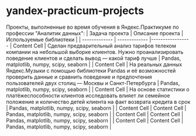 # yandex-practicum-projects
Проекты, выполненные во время обучения в Яндекс.Практикуме по профессии "Аналитик данных":
| Задача проекта  | Описание проекта | Используемые библиотеки |
| ------------- | ------------- |-----------------
| Content Cell  | Сделан предварительный анализ тарифов телеком компании на небольшой выборке клиентов. Нужно проанализировать поведение клиентов и сделать вывод — какой тариф лучше  | Pandas, matplotlib, numpy, scipy, seaborn  |
| Content Cell  | На реальных данных Яндекс.Музыки c помощью библиотеки Pandas и её возможностей проверить данные и сравнить поведение и предпочтения пользователей двух столиц — Москвы и Санкт-Петербурга  | Pandas, matplotlib, numpy, scipy, seaborn  |
| Content Cell  | На основе статистики о платёжеспособности клиентов исследовать влияет ли семейное положение и количество детей клиента на факт возврата кредита в срок  | Pandas, matplotlib, numpy, scipy, seaborn  |
| Content Cell  | Content Cell  | Pandas, matplotlib, numpy, scipy, seaborn  |
| Content Cell  | Content Cell  | Pandas, matplotlib, numpy, scipy, seaborn  |
| Content Cell  | Content Cell  | Pandas, matplotlib, numpy, scipy, seaborn  |
